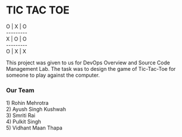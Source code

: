 <h1>TIC TAC TOE</h1>
<p>
O | X | O<br>
---------<br>
X | O | O<br>
---------<br>
O | X | X<br>
</p>
This project was given to us for DevOps Overview and Source Code Management Lab.
The task was to design the game of Tic-Tac-Toe for someone to play against the computer.<br>
<p><h3>Our Team</h3>
1) Rohin Mehrotra<br>
2) Ayush Singh Kushwah<br>
3) Smriti Rai<br>
4) Pulkit Singh<br>
5) Vidhant Maan Thapa
</p>
